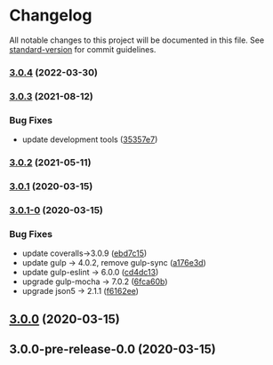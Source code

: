 # Changelog

All notable changes to this project will be documented in this file. See [standard-version](https://github.com/conventional-changelog/standard-version) for commit guidelines.

### [3.0.4](https://github.com/billchurch/read-config-ng/compare/v3.0.3...v3.0.4) (2022-03-30)

### [3.0.3](https://github.com/billchurch/read-config-ng/compare/v3.0.2...v3.0.3) (2021-08-12)


### Bug Fixes

* update development tools ([35357e7](https://github.com/billchurch/read-config-ng/commit/35357e767739c23568401697580c2c477b10014a))

### [3.0.2](https://github.com/billchurch/read-config-ng/compare/v3.0.1...v3.0.2) (2021-05-11)

### [3.0.1](https://github.com/billchurch/read-config-ng/compare/v3.0.1-0...v3.0.1) (2020-03-15)

### [3.0.1-0](https://github.com/billchurch/read-config-ng/compare/v3.0.0...v3.0.1-0) (2020-03-15)


### Bug Fixes

* update coveralls->3.0.9 ([ebd7c15](https://github.com/billchurch/read-config-ng/commit/ebd7c159bcf2fb28fa614bc460706ec4f8f430a6))
* update gulp -> 4.0.2, remove gulp-sync ([a176e3d](https://github.com/billchurch/read-config-ng/commit/a176e3d3ed77463495acac59a2ed82e4395bf05a))
* update gulp-eslint -> 6.0.0 ([cd4dc13](https://github.com/billchurch/read-config-ng/commit/cd4dc13158da383099fd87fea71737870d676410))
* upgrade gulp-mocha -> 7.0.2 ([6fca60b](https://github.com/billchurch/read-config-ng/commit/6fca60be867d56f3679588936d1cff10c065cf68))
* upgrade json5 -> 2.1.1 ([f6162ee](https://github.com/billchurch/read-config-ng/commit/f6162eede6c69a710155623bdb63a5dc79b794c7))

## [3.0.0](https://github.com/billchurch/read-config-ng/compare/v3.0.0-pre-release-0.0...v3.0.0) (2020-03-15)

## 3.0.0-pre-release-0.0 (2020-03-15)
